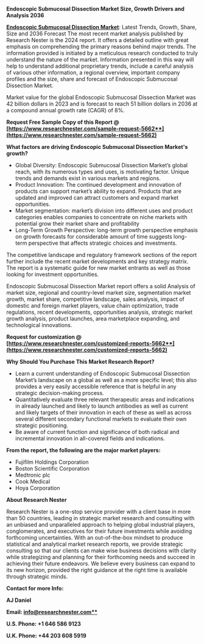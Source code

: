 ﻿**Endoscopic Submucosal Dissection Market Size, Growth Drivers and Analysis 2036**

[**Endoscopic Submucosal Dissection Market**](https://www.researchnester.com/reports/endoscopic-submucosal-dissection-market/5662): Latest Trends, Growth, Share, Size and 2036 Forecast The most recent market analysis published by Research Nester is the 2024 report. It offers a detailed outline with great emphasis on comprehending the primary reasons behind major trends. The information provided is initiated by a meticulous research conducted to truly understand the nature of the market. Information presented in this way will help to understand additional proprietary trends, include a careful analysis of various other information, a regional overview, important company profiles and the size, share and forecast of Endoscopic Submucosal Dissection Market.

Market value for the global Endoscopic Submucosal Dissection Market was 42 billion dollars in 2023 and is forecast to reach 51 billion dollars in 2036 at a compound annual growth rate (CAGR) of 8%.

<a name="_hlk168048830"></a>**Request Free Sample Copy of this Report @ [https://www.researchnester.com/sample-request-5662**](https://www.researchnester.com/sample-request-5662)**

**What factors are driving Endoscopic Submucosal Dissection Market's growth?**

- Global Diversity: Endoscopic Submucosal Dissection Market’s global reach, with its numerous types and uses, is motivating factor. Unique trends and demands exist in various markets and regions.
- Product Innovation: The continued development and innovation of products can support market’s ability to expand. Products that are updated and improved can attract customers and expand market opportunities.
- Market segmentation: market’s division into different uses and product categories enables companies to concentrate on niche markets with potential grow their market share and profitability
- Long-Term Growth Perspective: long-term growth perspective emphasis on growth forecasts for considerable amount of time suggests long-term perspective that affects strategic choices and investments.

The competitive landscape and regulatory framework sections of the report further include the recent market developments and key strategy matrix. The report is a systematic guide for new market entrants as well as those looking for investment opportunities.

Endoscopic Submucosal Dissection Market report offers a solid Analysis of market size, regional and country-level market size, segmentation market growth, market share, competitive landscape, sales analysis, impact of domestic and foreign market players, value chain optimization, trade regulations, recent developments, opportunities analysis, strategic market growth analysis, product launches, area marketplace expanding, and technological innovations.

<a name="_hlk168048855"></a>**Request for customization @ [https://www.researchnester.com/customized-reports-5662**](https://www.researchnester.com/customized-reports-5662)**

**Why Should You Purchase This Market Research Report?**

- Learn a current understanding of Endoscopic Submucosal Dissection Market’s landscape on a global as well as a more specific level; this also provides a very easily accessible reference that is helpful in any strategic decision-making process.
- Quantitatively evaluate three relevant therapeutic areas and indications in already launched and likely to launch antibodies as well as current and likely targets of their innovation in each of these as well as across several different secondary functional markets to evaluate their own strategic positioning.
- Be aware of current function and significance of both radical and incremental innovation in all-covered fields and indications.

**From the report, the following are the major market players:**

- Fujifilm Holdings Corporation
- Boston Scientific Corporation
- Medtronic plc
- Cook Medical
- Hoya Corporation

<a name="_hlk168048664"></a>**About Research Nester**

Research Nester is a one-stop service provider with a client base in more than 50 countries, leading in strategic market research and consulting with an unbiased and unparalleled approach to helping global industrial players, conglomerates, and executives for their future investments while avoiding forthcoming uncertainties. With an out-of-the-box mindset to produce statistical and analytical market research reports, we provide strategic consulting so that our clients can make wise business decisions with clarity while strategizing and planning for their forthcoming needs and succeed in achieving their future endeavors. We believe every business can expand to its new horizon, provided the right guidance at the right time is available through strategic minds.

**Contact for more Info:**

**AJ Daniel**

**Email: [info@researchnester.com**](mailto:info@researchnester.com)**

**U.S. Phone: +1 646 586 9123** 

**U.K. Phone: +44 203 608 5919**
